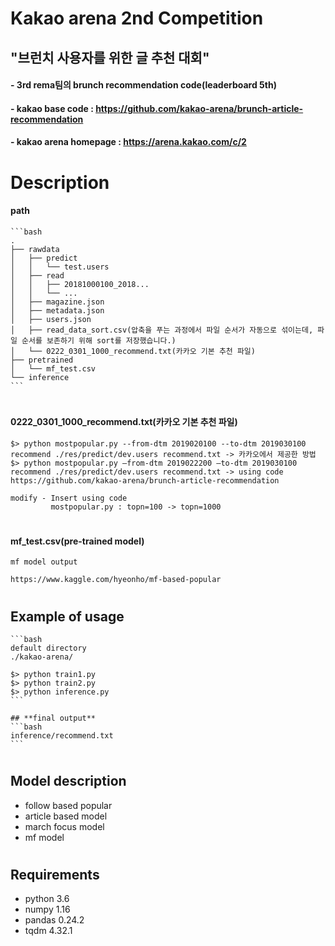 # Kakao arena 2nd Competition
## "브런치 사용자를 위한 글 추천 대회"
#### - 3rd rema팀의 brunch recommendation code(leaderboard 5th)
#### - kakao base code : https://github.com/kakao-arena/brunch-article-recommendation
#### - kakao arena homepage : https://arena.kakao.com/c/2
#
#

# Description
#### path

```
​```bash
.
├── rawdata
│   ├── predict
│   │   └── test.users
│   ├── read
│   │   ├── 20181000100_2018...
│   │   └── ...
│   ├── magazine.json
│   ├── metadata.json
│   ├── users.json
│   ├── read_data_sort.csv(압축을 푸는 과정에서 파일 순서가 자동으로 섞이는데, 파일 순서를 보존하기 위해 sort를 저장했습니다.)
│   └── 0222_0301_1000_recommend.txt(카카오 기본 추천 파일)
├── pretrained
│   └── mf_test.csv
└── inference
​```
```

#

#### 0222_0301_1000_recommend.txt(카카오 기본 추천 파일)

```
$> python mostpopular.py --from-dtm 2019020100 --to-dtm 2019030100 recommend ./res/predict/dev.users recommend.txt -> 카카오에서 제공한 방법
$> python mostpopular.py —from-dtm 2019022200 —to-dtm 2019030100 recommend ./res/predict/dev.users recommend.txt -> using code
https://github.com/kakao-arena/brunch-article-recommendation

modify - Insert using code
         mostpopular.py : topn=100 -> topn=1000
```

#   

#### mf_test.csv(pre-trained model)

```
mf model output

https://www.kaggle.com/hyeonho/mf-based-popular
```
#
#


## Example of usage
```
​```bash
default directory
./kakao-arena/

$> python train1.py
$> python train2.py
$> python inference.py
​```
```


```
## **final output**
​```bash
inference/recommend.txt
​```
```
#
#


## Model description

- follow based popular
- article based model
- march focus model
- mf model

#
#


## Requirements

- python 3.6
- numpy 1.16
- pandas 0.24.2
- tqdm 4.32.1
